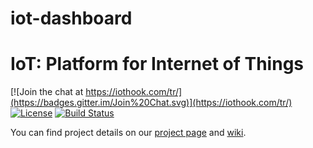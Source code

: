 # iot-dashboard
# IoT: Platform for Internet of Things
[![Join the chat at https://iothook.com/tr/](https://badges.gitter.im/Join%20Chat.svg)](https://iothook.com/tr/)
[![License](https://img.shields.io/badge/licence-Apache%202.0-brightgreen.svg?style=flat)](LICENSE)
[![Build Status](https://iothook.com/tr/)](https://iothook.com/tr/)

You can find project details on our [project page](https://iothook.com/tr/) and [wiki](https://iothook.com/tr/).

